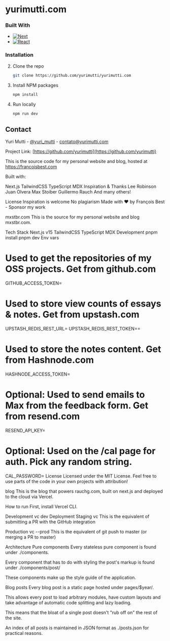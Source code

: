 # yurimutti.com

### Built With

- [![Next][Next.js]][Next-url]
- [![React][React.js]][React-url]

[Next.js]: https://img.shields.io/badge/next.js-000000?style=for-the-badge&logo=nextdotjs&logoColor=white
[Next-url]: https://nextjs.org/
[React.js]: https://img.shields.io/badge/React-20232A?style=for-the-badge&logo=react&logoColor=61DAFB
[React-url]: https://reactjs.org/

### Installation

2. Clone the repo
   ```sh
   git clone https://github.com/yurimutti/yurimutti.com
   ```
3. Install NPM packages
   ```sh
   npm install
   ```
4. Run locally
   ```sh
   npm run dev
   ```

## Contact

Yuri Mutti - [@yuri_mutti](https://twitter.com/yuri_mutti) - contato@yurimutti.com

Project Link: [https://github.com/yurimutti](https://github.com/yurimutti)

This is the source code for my personal website and blog, hosted at https://francoisbest.com

Built with:

Next.js
TailwindCSS
TypeScript
MDX
Inspiration & Thanks
Lee Robinson
Juan Olvera
Max Stoiber
Guillermo Rauch
And many others!

License
Inspiration is welcome
No plagiarism
Made with ❤️ by François Best - Sponsor my work

mxstbr.com
This is the source for my personal website and blog mxstbr.com.

Tech Stack
Next.js v15
TailwindCSS
TypeScript
MDX
Development
pnpm install
pnpm dev
Env vars

# Used to get the repositories of my OSS projects. Get from github.com

GITHUB_ACCESS_TOKEN=

# Used to store view counts of essays & notes. Get from upstash.com

UPSTASH_REDIS_REST_URL=
UPSTASH_REDIS_REST_TOKEN==

# Used to store the notes content. Get from Hashnode.com

HASHNODE_ACCESS_TOKEN=

# Optional: Used to send emails to Max from the feedback form. Get from resend.com

RESEND_API_KEY=

# Optional: Used on the /cal page for auth. Pick any random string.

CAL_PASSWORD=
License
Licensed under the MIT License. Feel free to use parts of the code in your own projects with attribution!

blog
This is the blog that powers rauchg.com, built on next.js and deployed to the cloud via Vercel.

How to run
First, install Vercel CLI.

Development
vc dev
Deployment
Staging
vc
This is the equivalent of submitting a PR with the GitHub integration

Production
vc --prod
This is the equivalent of git push to master (or merging a PR to master)

Architecture
Pure components
Every stateless pure component is found under ./components.

Every component that has to do with styling the post's markup is found under ./components/post/

These components make up the style guide of the application.

Blog posts
Every blog post is a static page hosted under pages/$year/.

This allows every post to load arbitrary modules, have custom layouts and take advantage of automatic code splitting and lazy loading.

This means that the bloat of a single post doesn't "rub off on" the rest of the site.

An index of all posts is maintained in JSON format as ./posts.json for practical reasons.
